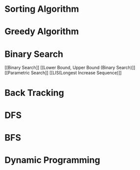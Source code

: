 # Sorting Algorithm
# Greedy Algorithm
# Binary Search
[[Binary Search]]
[[Lower Bound, Upper Bound (Binary Search)]]
[[Parametric Search]]
[[LIS(Longest Increase Sequence)]]
# Back Tracking
# DFS
# BFS
# Dynamic Programming
